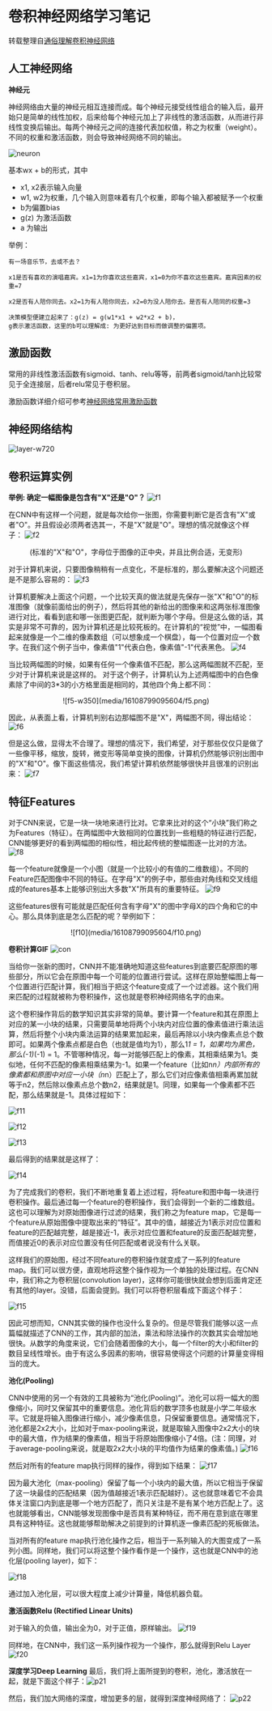 # 卷积神经网络学习笔记

转载整理自[通俗理解卷积神经网络](https://blog.csdn.net/v_JULY_v/article/details/51812459)

## 人工神经网络
**神经元**  

神经网络由大量的神经元相互连接而成。每个神经元接受线性组合的输入后，最开始只是简单的线性加权，后来给每个神经元加上了非线性的激活函数，从而进行非线性变换后输出。每两个神经元之间的连接代表加权值，称之为权重（weight）。不同的权重和激活函数，则会导致神经网络不同的输出。


![neuron](media/16108799095604/neuron.png)


基本wx + b的形式，其中

* x1, x2表示输入向量
* w1, w2为权重，几个输入则意味着有几个权重，即每个输入都被赋予一个权重
* b为偏置bias
* g(z) 为激活函数
* a 为输出

举例：
```
有一场音乐节，去或不去？

x1是否有喜欢的演唱嘉宾。x1=1为你喜欢这些嘉宾，x1=0为你不喜欢这些嘉宾。嘉宾因素的权重=7

x2是否有人陪你同去。x2=1为有人陪你同去，x2=0为没人陪你去。是否有人陪同的权重=3

决策模型便建立起来了：g(z) = g(w1*x1 + w2*x2 + b)，
g表示激活函数，这里的b可以理解成: 为更好达到目标而做调整的偏置项。
```

## 激励函数

常用的非线性激活函数有sigmoid、tanh、relu等等，前两者sigmoid/tanh比较常见于全连接层，后者relu常见于卷积层。

激励函数详细介绍可参考[神经网络常用激励函数]()

## 神经网络结构

![layer-w720](media/16108799095604/layer.jpeg)

## 卷积运算实例

**举例: 确定一幅图像是包含有"X"还是"O"？**
![f1](media/16108799095604/f1.png)

在CNN中有这样一个问题，就是每次给你一张图，你需要判断它是否含有"X"或者"O"。并且假设必须两者选其一，不是"X"就是"O"。理想的情况就像这个样子：
![f2](media/16108799095604/f2.png)
<center>(标准的"X"和"O"，字母位于图像的正中央，并且比例合适，无变形)</center>


对于计算机来说，只要图像稍稍有一点变化，不是标准的，那么要解决这个问题还是不是那么容易的：
![f3](media/16108799095604/f3.png)

计算机要解决上面这个问题，一个比较天真的做法就是先保存一张"X"和"O"的标准图像（就像前面给出的例子），然后将其他的新给出的图像来和这两张标准图像进行对比，看看到底和哪一张图更匹配，就判断为哪个字母。但是这么做的话，其实是非常不可靠的，因为计算机还是比较死板的。在计算机的“视觉”中，一幅图看起来就像是一个二维的像素数组（可以想象成一个棋盘），每一个位置对应一个数字。在我们这个例子当中，像素值"1"代表白色，像素值"-1"代表黑色。
![f4](media/16108799095604/f4.png)

当比较两幅图的时候，如果有任何一个像素值不匹配，那么这两幅图就不匹配，至少对于计算机来说是这样的。
对于这个例子，计算机认为上述两幅图中的白色像素除了中间的3*3的小方格里面是相同的，其他四个角上都不同：
<div align=center>
![f5-w350](media/16108799095604/f5.png)
</div>

因此，从表面上看，计算机判别右边那幅图不是"X"，两幅图不同，得出结论：![f6](media/16108799095604/f6.png)

但是这么做，显得太不合理了。理想的情况下，我们希望，对于那些仅仅只是做了一些像平移，缩放，旋转，微变形等简单变换的图像，计算机仍然能够识别出图中的"X"和"O"。像下面这些情况，我们希望计算机依然能够很快并且很准的识别出来：
![f7](media/16108799095604/f7.png)

**特征Features**
---
对于CNN来说，它是一块一块地来进行比对。它拿来比对的这个“小块”我们称之为Features（特征）。在两幅图中大致相同的位置找到一些粗糙的特征进行匹配，CNN能够更好的看到两幅图的相似性，相比起传统的整幅图逐一比对的方法。
![f8](media/16108799095604/f8.png)

每一个feature就像是一个小图（就是一个比较小的有值的二维数组）。不同的Feature匹配图像中不同的特征。在字母"X"的例子中，那些由对角线和交叉线组成的features基本上能够识别出大多数"X"所具有的重要特征。
![f9](media/16108799095604/f9.png)

这些features很有可能就是匹配任何含有字母"X"的图中字母X的四个角和它的中心。那么具体到底是怎么匹配的呢？举例如下：
<div align="center">
![f10](media/16108799095604/f10.png)
</div>

**卷积计算GIF**
![con](media/16108799095604/con.gif)

当给你一张新的图时，CNN并不能准确地知道这些features到底要匹配原图的哪些部分，所以它会在原图中每一个可能的位置进行尝试。这样在原始整幅图上每一个位置进行匹配计算，我们相当于把这个feature变成了一个过滤器。这个我们用来匹配的过程就被称为卷积操作，这也就是卷积神经网络名字的由来。

这个卷积操作背后的数学知识其实非常的简单。要计算一个feature和其在原图上对应的某一小块的结果，只需要简单地将两个小块内对应位置的像素值进行乘法运算，然后将整个小块内乘法运算的结果累加起来，最后再除以小块内像素点总个数即可。如果两个像素点都是白色（也就是值均为1），那么1*1 = 1，如果均为黑色，那么(-1)*(-1) = 1。不管哪种情况，每一对能够匹配上的像素，其相乘结果为1。类似地，任何不匹配的像素相乘结果为-1。如果一个feature（比如n*n）内部所有的像素都和原图中对应一小块（n*n）匹配上了，那么它们对应像素值相乘再累加就等于n2，然后除以像素点总个数n2，结果就是1。同理，如果每一个像素都不匹配，那么结果就是-1。具体过程如下：

![f11](media/16108799095604/f11.png)

![f12](media/16108799095604/f12.png)

![f13](media/16108799095604/f13.png)

最后得到的结果就是这样了：

![f14](media/16108799095604/f14.png)

为了完成我们的卷积，我们不断地重复着上述过程，将feature和图中每一块进行卷积操作。最后通过每一个feature的卷积操作，我们会得到一个新的二维数组。这也可以理解为对原始图像进行过滤的结果，我们称之为feature map，它是每一个feature从原始图像中提取出来的“特征”。其中的值，越接近为1表示对应位置和feature的匹配越完整，越是接近-1，表示对应位置和feature的反面匹配越完整，而值接近0的表示对应位置没有任何匹配或者说没有什么关联。

这样我们的原始图，经过不同feature的卷积操作就变成了一系列的feature map。我们可以很方便，直观地将这整个操作视为一个单独的处理过程。在CNN中，我们称之为卷积层(convolution layer)，这样你可能很快就会想到后面肯定还有其他的layer。没错，后面会提到。我们可以将卷积层看成下面这个样子：

![f15](media/16108799095604/f15.png)

因此可想而知，CNN其实做的操作也没什么复杂的。但是尽管我们能够以这一点篇幅就描述了CNN的工作，其内部的加法，乘法和除法操作的次数其实会增加地很快。从数学的角度来说，它们会随着图像的大小，每一个filter的大小和filter的数目呈线性增长。由于有这么多因素的影响，很容易使得这个问题的计算量变得相当的庞大。

**池化(Pooling)**

CNN中使用的另一个有效的工具被称为“池化(Pooling)”。池化可以将一幅大的图像缩小，同时又保留其中的重要信息。池化背后的数学顶多也就是小学二年级水平。它就是将输入图像进行缩小，减少像素信息，只保留重要信息。通常情况下，池化都是2x2大小，比如对于max-pooling来说，就是取输入图像中2x2大小的块中的最大值，作为结果的像素值，相当于将原始图像缩小了4倍。(注：同理，对于average-pooling来说，就是取2x2大小块的平均值作为结果的像素值。)
![f16](media/16108799095604/f16.png)

然后对所有的feature map执行同样的操作，得到如下结果：
![f17](media/16108799095604/f17.png)

因为最大池化（max-pooling）保留了每一个小块内的最大值，所以它相当于保留了这一块最佳的匹配结果（因为值越接近1表示匹配越好）。这也就意味着它不会具体关注窗口内到底是哪一个地方匹配了，而只关注是不是有某个地方匹配上了。这也就能够看出，CNN能够发现图像中是否具有某种特征，而不用在意到底在哪里具有这种特征。这也就能够帮助解决之前提到的计算机逐一像素匹配的死板做法。

当对所有的feature map执行池化操作之后，相当于一系列输入的大图变成了一系列小图。同样地，我们可以将这整个操作看作是一个操作，这也就是CNN中的池化层(pooling layer)，如下：

![f18](media/16108799095604/f18.png)

通过加入池化层，可以很大程度上减少计算量，降低机器负载。

**激活函数Relu (Rectified Linear Units)**

对于输入的负值，输出全为0，对于正值，原样输出。
![f19](media/16108799095604/f19.png)

同样地，在CNN中，我们这一系列操作视为一个操作，那么就得到Relu Layer
![f20](media/16108799095604/f20.png)

**深度学习Deep Learning**
最后，我们将上面所提到的卷积，池化，激活放在一起，就是下面这个样子：![p21](media/16108799095604/p21.png)

然后，我们加大网络的深度，增加更多的层，就得到深度神经网络了：
![p22](media/16108799095604/p22.png)

